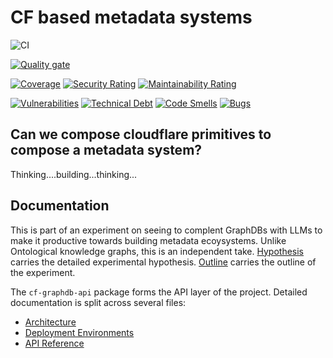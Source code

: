 # CF based metadata systems

![CI](https://github.com/ganesh47/cf-metadata-sys/actions/workflows/cf-graphdb-api.yml/badge.svg)


[![Quality gate](https://sonarcloud.io/api/project_badges/quality_gate?project=ganesh47_cf-metadata-sys)](https://sonarcloud.io/summary/new_code?id=ganesh47_cf-metadata-sys)  

[![Coverage](https://sonarcloud.io/api/project_badges/measure?project=ganesh47_cf-metadata-sys&metric=coverage)](https://sonarcloud.io/summary/new_code?id=ganesh47_cf-metadata-sys)
[![Security Rating](https://sonarcloud.io/api/project_badges/measure?project=ganesh47_cf-metadata-sys&metric=security_rating)](https://sonarcloud.io/summary/new_code?id=ganesh47_cf-metadata-sys)
[![Maintainability Rating](https://sonarcloud.io/api/project_badges/measure?project=ganesh47_cf-metadata-sys&metric=sqale_rating)](https://sonarcloud.io/summary/new_code?id=ganesh47_cf-metadata-sys)

[![Vulnerabilities](https://sonarcloud.io/api/project_badges/measure?project=ganesh47_cf-metadata-sys&metric=vulnerabilities)](https://sonarcloud.io/summary/new_code?id=ganesh47_cf-metadata-sys)
[![Technical Debt](https://sonarcloud.io/api/project_badges/measure?project=ganesh47_cf-metadata-sys&metric=sqale_index)](https://sonarcloud.io/summary/new_code?id=ganesh47_cf-metadata-sys)
[![Code Smells](https://sonarcloud.io/api/project_badges/measure?project=ganesh47_cf-metadata-sys&metric=code_smells)](https://sonarcloud.io/summary/new_code?id=ganesh47_cf-metadata-sys)
[![Bugs](https://sonarcloud.io/api/project_badges/measure?project=ganesh47_cf-metadata-sys&metric=bugs)](https://sonarcloud.io/summary/new_code?id=ganesh47_cf-metadata-sys)


## Can we compose cloudflare primitives to compose a metadata system?

Thinking....building...thinking...

## Documentation
This is part of an experiment on seeing to complent GraphDBs with LLMs to make it productive towards building metadata ecoysystems.
Unlike Ontological knowledge graphs, this is an independent take.
[Hypothesis](./metadata_systems_an_experiment.md) carries the detailed experimental hypothesis.
[Outline](./OUTLINE.md) carries the outline of the experiment.

The `cf-graphdb-api` package forms the API layer of the project. Detailed documentation is split across several files:

- [Architecture](cf-graphdb-api/docs/architecture.md)
- [Deployment Environments](cf-graphdb-api/docs/environments.md)
- [API Reference](cf-graphdb-api/docs/api-reference.md)

